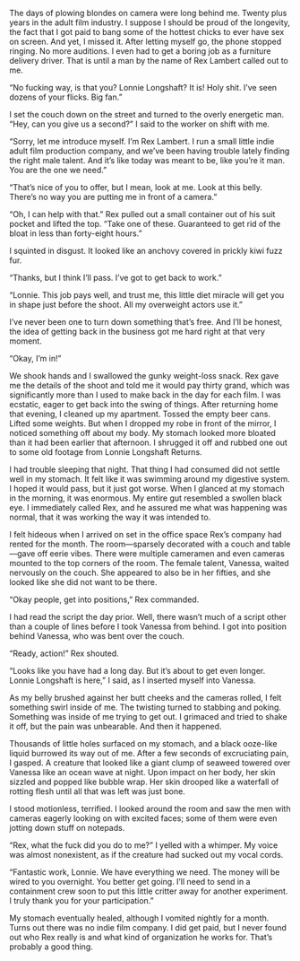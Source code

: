 The days of plowing blondes on camera were long behind me.  Twenty plus years in the adult film industry.  I suppose I should be proud of the longevity, the fact that I got paid to bang some of the hottest chicks to ever have sex on screen.  And yet, I missed it.  After letting myself go, the phone stopped ringing.  No more auditions.  I even had to get a boring job as a furniture delivery driver.  That is until a man by the name of Rex Lambert called out to me.

“No fucking way, is that you?  Lonnie Longshaft?  It is!  Holy shit.  I’ve seen dozens of your flicks.  Big fan.”

I set the couch down on the street and turned to the overly energetic man.  “Hey, can you give us a second?” I said to the worker on shift with me.

“Sorry, let me introduce myself.  I’m Rex Lambert.  I run a small little indie adult film production company, and we’ve been having trouble lately finding the right male talent.  And it’s like today was meant to be, like you’re it man.  You are the one we need.”

“That’s nice of you to offer, but I mean, look at me.  Look at this belly.  There’s no way you are putting me in front of a camera.”

“Oh, I can help with that.”  Rex pulled out a small container out of his suit pocket and lifted the top.  “Take one of these.  Guaranteed to get rid of the bloat in less than forty-eight hours.”

I squinted in disgust.  It looked like an anchovy covered in prickly kiwi fuzz fur.

“Thanks, but I think I’ll pass.  I’ve got to get back to work.”

“Lonnie.  This job pays well, and trust me, this little diet miracle will get you in shape just before the shoot.  All my overweight actors use it.”

I’ve never been one to turn down something that’s free.  And I’ll be honest, the idea of getting back in the business got me hard right at that very moment.

“Okay, I’m in!”

We shook hands and I swallowed the gunky weight-loss snack.  Rex gave me the details of the shoot and told me it would pay thirty grand, which was significantly more than I used to make back in the day for each film.  I was ecstatic, eager to get back into the swing of things.  After returning home that evening, I cleaned up my apartment.  Tossed the empty beer cans.  Lifted some weights.  But when I dropped my robe in front of the mirror, I noticed something off about my body.  My stomach looked more bloated than it had been earlier that afternoon.  I shrugged it off and rubbed one out to some old footage from Lonnie Longshaft Returns.

I had trouble sleeping that night.  That thing I had consumed did not settle well in my stomach.  It felt like it was swimming around my digestive system.  I hoped it would pass, but it just got worse.  When I glanced at my stomach in the morning, it was enormous.  My entire gut resembled a swollen black eye.  I immediately called Rex, and he assured me what was happening was normal, that it was working the way it was intended to.

I felt hideous when I arrived on set in the office space Rex’s company had rented for the month.  The room—sparsely decorated with a couch and table—gave off eerie vibes.  There were multiple cameramen and even cameras mounted to the top corners of the room.  The female talent, Vanessa, waited nervously on the couch.  She appeared to also be in her fifties, and she looked like she did not want to be there.

“Okay people, get into positions,” Rex commanded.

I had read the script the day prior.  Well, there wasn’t much of a script other than a couple of lines before I took Vanessa from behind.  I got into position behind Vanessa, who was bent over the couch.

“Ready, action!” Rex shouted.

“Looks like you have had a long day.  But it’s about to get even longer.  Lonnie Longshaft is here,” I said, as I inserted myself into Vanessa.

As my belly brushed against her butt cheeks and the cameras rolled, I felt something swirl inside of me.  The twisting turned to stabbing and poking.  Something was inside of me trying to get out.  I grimaced and tried to shake it off, but the pain was unbearable.  And then it happened.

Thousands of little holes surfaced on my stomach, and a black ooze-like liquid burrowed its way out of me.  After a few seconds of excruciating pain, I gasped.  A creature that looked like a giant clump of seaweed towered over Vanessa like an ocean wave at night.  Upon impact on her body, her skin sizzled and popped like bubble wrap.  Her skin drooped like a waterfall of rotting flesh until all that was left was just bone.

I stood motionless, terrified.  I looked around the room and saw the men with cameras eagerly looking on with excited faces; some of them were even jotting down stuff on notepads.

“Rex, what the fuck did you do to me?” I yelled with a whimper.  My voice was almost nonexistent, as if the creature had sucked out my vocal cords.

“Fantastic work, Lonnie.  We have everything we need.  The money will be wired to you overnight.  You better get going.  I’ll need to send in a containment crew soon to put this little critter away for another experiment.  I truly thank you for your participation.”

My stomach eventually healed, although I vomited nightly for a month.  Turns out there was no indie film company.  I did get paid, but I never found out who Rex really is and what kind of organization he works for.  That’s probably a good thing.